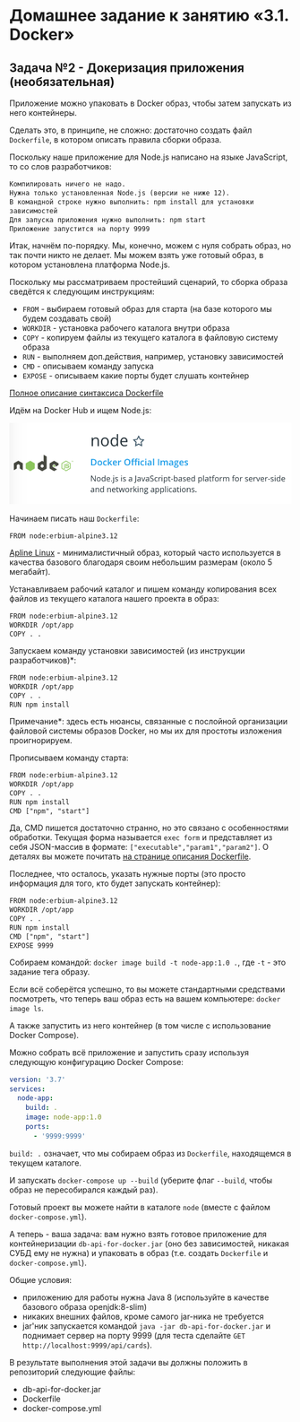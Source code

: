 # Домашнее задание к занятию «3.1. Docker»

## Задача №2 - Докеризация приложения (необязательная)

Приложение можно упаковать в Docker образ, чтобы затем запускать из него контейнеры.

Сделать это, в принципе, не сложно: достаточно создать файл `Dockerfile`, в котором описать правила сборки образа.

Поскольку наше приложение для Node.js написано на языке JavaScript, то со слов разработчиков:
```
Компилировать ничего не надо.
Нужна только установленная Node.js (версии не ниже 12).
В командной строке нужно выполнить: npm install для установки зависимостей
Для запуска приложения нужно выполнить: npm start
Приложение запустится на порту 9999
```

Итак, начнём по-порядку. Мы, конечно, можем с нуля собрать образ, но так почти никто не делает. Мы можем взять уже готовый образ, в котором установлена платформа Node.js.

Поскольку мы рассматриваем простейший сценарий, то сборка образа сведётся к следующим инструкциям:
* `FROM` - выбираем готовый образ для старта (на базе которого мы будем создавать свой)
* `WORKDIR` - установка рабочего каталога внутри образа
* `COPY` - копируем файлы из текущего каталога в файловую систему образа
* `RUN` - выполняем доп.действия, например, установку зависимостей
* `CMD` - описываем команду запуска
* `EXPOSE` - описываем какие порты будет слушать контейнер

[Полное описание синтаксиса Dockerfile](https://docs.docker.com/engine/reference/builder/)

Идём на Docker Hub и ищем Node.js:

![](pic/node.png)

Начинаем писать наш `Dockerfile`:
```
FROM node:erbium-alpine3.12
```

[Apline Linux](https://wiki.alpinelinux.org/wiki/Docker) - минималистичный образ, который часто используется в качества базового благодаря своим небольшим размерам (около 5 мегабайт). 

Устанавливаем рабочий каталог и пишем команду копирования всех файлов из текущего каталога нашего проекта в образ:
```
FROM node:erbium-alpine3.12
WORKDIR /opt/app
COPY . .
```

Запускаем команду установки зависимостей (из инструкции разработчиков)*:
```
FROM node:erbium-alpine3.12
WORKDIR /opt/app
COPY . .
RUN npm install
```

Примечание*: здесь есть нюансы, связанные с послойной организации файловой системы образов Docker, но мы их для простоты изложения проигнорируем.

Прописываем команду старта:
```
FROM node:erbium-alpine3.12
WORKDIR /opt/app
COPY . .
RUN npm install
CMD ["npm", "start"]
```

Да, CMD пишется достаточно странно, но это связано с особенностями обработки. Текущая форма называется `exec form` и представляет из себя JSON-массив в формате: `["executable","param1","param2"]`. О деталях вы можете почитать [на странице описания Dockerfile](https://docs.docker.com/engine/reference/builder/#cmd).

Последнее, что осталось, указать нужные порты (это просто информация для того, кто будет запускать контейнер):

```
FROM node:erbium-alpine3.12
WORKDIR /opt/app
COPY . .
RUN npm install
CMD ["npm", "start"]
EXPOSE 9999
```

Собираем командой:
`docker image build -t node-app:1.0 .`, где `-t` - это задание тега образу.

Если всё соберётся успешно, то вы можете стандартными средствами посмотреть, что теперь ваш образ есть на вашем компьютере:
`docker image ls`.

А также запустить из него контейнер (в том числе с использование Docker Compose).

Можно собрать всё приложение и запустить сразу используя следующую конфигурацию Docker Compose:
```yml
version: '3.7'
services:
  node-app:
    build: .
    image: node-app:1.0
    ports:
      - '9999:9999'
```

`build: .` означает, что мы собираем образ из `Dockerfile`, находящемся в текущем каталоге.

И запускать `docker-compose up --build` (уберите флаг `--build`, чтобы образ не пересобирался каждый раз).

Готовый проект вы можете найти в каталоге `node` (вместе с файлом `docker-compose.yml`).

А теперь - ваша задача: вам нужно взять готовое приложение для контейнеризации `db-api-for-docker.jar` (оно без зависимостей, никакая СУБД ему не нужна) и упаковать в образ (т.е. создать `Dockerfile` и `docker-compose.yml`).

Общие условия:
* приложению для работы нужна Java 8 (используйте в качестве базового образа openjdk:8-slim)
* никаких внешних файлов, кроме самого jar-ника не требуется
* jar'ник запускается командой `java -jar db-api-for-docker.jar` и поднимает сервер на порту 9999 (для теста сделайте `GET http://localhost:9999/api/cards`).

В результате выполнения этой задачи вы должны положить в репозиторий следующие файлы:
* db-api-for-docker.jar
* Dockerfile
* docker-compose.yml
